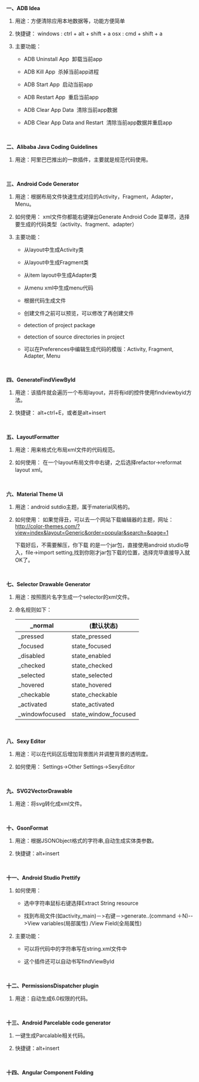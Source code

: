 **一、ADB Idea**

1. 用途：方便清除应用本地数据等，功能方便简单
 
2. 快捷键：
	windows : ctrl + alt + shift + a
	osx : cmd + shift + a

3. 主要功能：

	 - ADB Uninstall App  卸载当前app
	 
	 - ADB Kill App  杀掉当前app进程
	 
	 - ADB Start App  启动当前app
	 
	 - ADB Restart App  重启当前app
	 
	 - ADB Clear App Data  清除当前app数据
	 
	 - ADB Clear App Data and Restart  清除当前app数据并重启app

<br/>

**二、Alibaba Java Coding Guidelines**

1. 用途：阿里巴巴推出的一款插件，主要就是规范代码使用。

<br/>

**三、Android Code Generator**

1. 用途：根据布局文件快速生成对应的Activity，Fragment，Adapter，Menu。

2. 如何使用：
	xml文件你都能右键弹出Generate Android Code 菜单项，选择要生成的代码类型（activity、fragment、adapter）
	
3. 主要功能：

	- 从layout中生成Activity类
	
	- 从layout中生成Fragment类
	
	- 从item layout中生成Adapter类
	
	- 从menu xml中生成menu代码
	
	- 根据代码生成文件
	
	- 创建文件之前可以预览，可以修改了再创建文件
	
	- detection of project package
	
	- detection of source directories in project
	
	- 可以在Preferences中编辑生成代码的模版：Activity, Fragment, Adapter, Menu

<br/>

**四、GenerateFindViewById**

1. 用途：该插件就会遍历一个布局layout，并将有id的控件使用findviewbyid方法。

2. 快捷键：
	alt+ctrl+E，或者是alt+insert
	
<br/>

**五、LayoutFormatter**

1. 用途：用来格式化布局xml文件的代码规范。

2. 如何使用：
	在一个layout布局文件中右键，之后选择refactor->reformat layout xml。
	
<br/>

**六、Material Theme Ui**

1. 用途：android sutdio主题，属于material风格的。

2. 如何使用：
	如果觉得丑，可以去一个网站下载编辑器的主题，网址：http://color-themes.com/?view=index&layout=Generic&order=popular&search=&page=1
	
	下载好后，不需要解压，你下载 的是一个jar包，直接使用android studio导入，file->import setting,找到你刚才jar包下载的位置，选择完毕直接导入就OK了。
	
<br/>

**七、Selector Drawable Generator**

1. 用途：按照图片名字生成一个selector的xml文件。

2. 命名规则如下：

	|   _normal  |  (默认状态)|   
	| --- | --- | 
	| _pressed|	state_pressed|
	| _focused|	state_focused|
	| _disabled|	state_enabled|
	| _checked|	state_checked|
	| _selected|	state_selected|
	| _hovered|	state_hovered|
	| _checkable|	state_checkable|
	| _activated|	state_activated|
	| _windowfocused|	state_window_focused|
	
<br/>

**八、Sexy Editor**

1. 用途：可以在代码区后增加背景图片并调整背景的透明度。

2. 如何使用：
	Settings->Other Settings->SexyEditor
	
<br/>

**九、SVG2VectorDrawable**

1. 用途：将svg转化成xml文件。

<br/>

**十、GsonFormat**

1. 用途：根据JSONObject格式的字符串,自动生成实体类参数。

2. 快捷键：alt+insert

<br/>

**十一、Android Studio Prettify**

1. 如何使用：

	- 选中字符串鼠标右键选择Extract String resource

	- 找到布局文件(如activity_main)－>右键－>generate..(command ＋N)-->View  variables(局部属性) /View Field(全局属性)


2. 主要功能：

	- 可以将代码中的字符串写在string.xml文件中

	- 这个插件还可以自动书写findViewById

<br/>

**十二、PermissionsDispatcher plugin**

1. 用途：自动生成6.0权限的代码。

<br/>

**十三、Android Parcelable code generator**

1. 一键生成Parcalable相关代码。

2. 快捷键：alt+insert

<br/>

**十四、Angular Component Folding**
